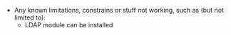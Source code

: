 * Any known limitations, constrains or stuff not working, such as (but not limited to):
    * LDAP module can be installed
